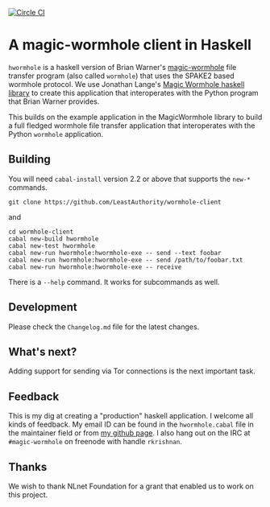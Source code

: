 [![Circle CI](https://circleci.com/gh/LeastAuthority/wormhole-client/tree/master.png?ghtoken=98e29d106176da58957f91ae408fb6499421be14)](https://circleci.com/gh/LeastAuthority/wormhole-client)

# A magic-wormhole client in Haskell

`hwormhole` is a haskell version of Brian Warner's [magic-wormhole][1] file
transfer program (also called `wormhole`) that uses the SPAKE2 based wormhole
protocol. We use Jonathan Lange's [Magic Wormhole haskell library][2] to 
create this application that interoperates with the Python program that
Brian Warner provides.

This builds on the example application in the MagicWormhole library to
build a full fledged wormhole file transfer application that interoperates
with the Python `wormhole` application.

## Building

You will need `cabal-install` version 2.2 or above that supports the `new-*` commands.

`git clone https://github.com/LeastAuthority/wormhole-client`

and

```
cd wormhole-client
cabal new-build hwormhole
cabal new-test hwormhole
cabal new-run hwormhole:hwormhole-exe -- send --text foobar
cabal new-run hwormhole:hwormhole-exe -- send /path/to/foobar.txt
cabal new-run hwormhole:hwormhole-exe -- receive
```
There is a `--help` command. It works for subcommands as well.

## Development

Please check the `Changelog.md` file for the latest changes.

## What's next?

Adding support for sending via Tor connections is the next important task.

## Feedback

This is my dig at creating a "production" haskell application. I welcome all kinds
of feedback. My email ID can be found in the `hwormhole.cabal` file in the maintainer
field or from [my github page][3]. I also hang out on the IRC at `#magic-wormhole`
on freenode with handle `rkrishnan`.

[1]: https://github.com/warner/magic-wormhole
[2]: https://github.com/LeastAuthority/haskell-magic-wormhole
[3]: https://github.com/vu3rdd

## Thanks

We wish to thank NLnet Foundation for a grant that enabled us to work on this project.
